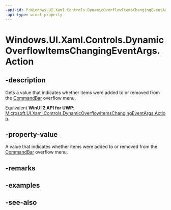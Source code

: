 ```yaml
---
-api-id: P:Windows.UI.Xaml.Controls.DynamicOverflowItemsChangingEventArgs.Action
-api-type: winrt property
---
```


<!-- Property syntax
public Windows.UI.Xaml.Controls.CommandBarDynamicOverflowAction Action { get; }
-->

# Windows.UI.Xaml.Controls.DynamicOverflowItemsChangingEventArgs.Action

## -description
Gets a value that indicates whether items were added to or removed from the [CommandBar](commandbar.md) overflow menu.

Equivalent **WinUI 2 API for UWP**: [Microsoft.UI.Xaml.Controls.DynamicOverflowItemsChangingEventArgs.Action](/windows/winui/api/microsoft.ui.xaml.controls.dynamicoverflowitemschangingeventargs.action).

## -property-value
A value that indicates whether items were added to or removed from the [CommandBar](commandbar.md) overflow menu.

## -remarks

## -examples

## -see-also
